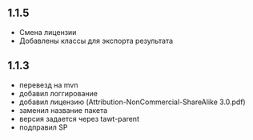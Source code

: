 1.1.5
-----------------------------
- Смена лицензии
- Добавлены классы для экспорта результата

1.1.3
------------------------------
- перевезд на mvn
- добавил логгирование
- добавил лицензию (Attribution-NonCommercial-ShareAlike 3.0.pdf)
- заменил название пакета
- версия задается через tawt-parent
- подправил SP